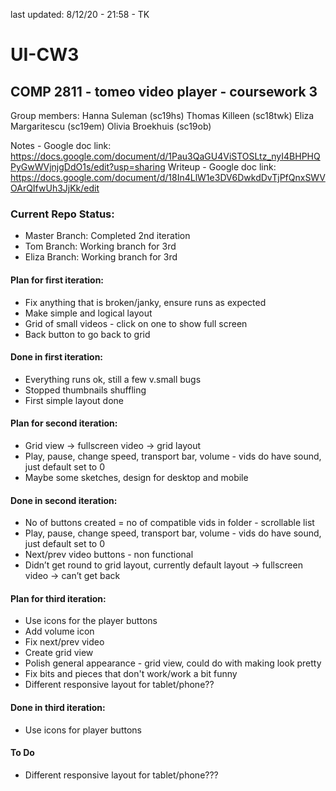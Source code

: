 last updated: 8/12/20 - 21:58 - TK
# UI-CW3

## COMP 2811 - tomeo video player - coursework 3

Group members:
Hanna Suleman (sc19hs)
Thomas Killeen (sc18twk)
Eliza Margaritescu (sc19em)
Olivia Broekhuis (sc19ob)


Notes - Google doc link: https://docs.google.com/document/d/1Pau3QaGU4ViSTOSLtz_nyI4BHPHQPyGwWVjnjgDdO1s/edit?usp=sharing
Writeup - Google doc link: https://docs.google.com/document/d/18In4LlW1e3DV6DwkdDvTjPfQnxSWVOArQIfwUh3JjKk/edit

### Current Repo Status:
- Master Branch: Completed 2nd iteration
- Tom Branch: Working branch for 3rd
- Eliza Branch: Working branch for 3rd

#### Plan for first iteration:
- Fix anything that is broken/janky, ensure runs as expected
- Make simple and logical layout
- Grid of small videos - click on one to show full screen
- Back button to go back to grid

#### Done in first iteration:
- Everything runs ok, still a few v.small bugs
- Stopped thumbnails shuffling
- First simple layout done

#### Plan for second iteration: 
- Grid view -> fullscreen video -> grid layout
- Play, pause, change speed, transport bar, volume - vids do have sound, just default set to 0
- Maybe some sketches, design for desktop and mobile

#### Done in second iteration:
- No of buttons created = no of compatible vids in folder - scrollable list
- Play, pause, change speed, transport bar, volume - vids do have sound, just default set to 0
- Next/prev video buttons - non functional
- Didn’t get round to grid layout, currently default layout -> fullscreen video -> can’t get back

#### Plan for third iteration: 
- Use icons for the player buttons
- Add volume icon
- Fix next/prev video
- Create grid view
- Polish general appearance - grid view, could do with making look pretty
- Fix bits and pieces that don't work/work a bit funny
- Different responsive layout for tablet/phone??

#### Done in third iteration: 
- Use icons for player buttons



#### To Do
- Different responsive layout for tablet/phone???
